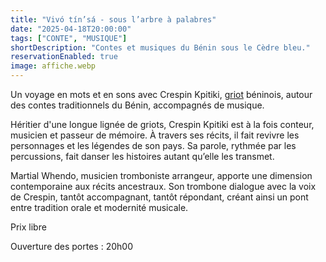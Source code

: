 ```yaml
---
title: "Vivó tín’sá - sous l’arbre à palabres"
date: "2025-04-18T20:00:00"
tags: ["CONTE", "MUSIQUE"]
shortDescription: "Contes et musiques du Bénin sous le Cèdre bleu."
reservationEnabled: true
image: affiche.webp
---
```


Un voyage en mots et en sons avec Crespin Kpitiki, [griot](https://fr.wikipedia.org/wiki/Griot) béninois, autour des contes traditionnels du Bénin, accompagnés de musique.

Héritier d'une longue lignée de griots, Crespin Kpitiki est à la fois conteur, musicien et passeur de mémoire. À travers ses récits, il fait revivre les personnages et les légendes de son pays. Sa parole, rythmée par les percussions, fait danser les histoires autant qu’elle les transmet.

Martial Whendo, musicien tromboniste arrangeur, apporte une dimension contemporaine aux récits ancestraux. Son trombone dialogue avec la voix de Crespin, tantôt accompagnant, tantôt répondant, créant ainsi un pont entre tradition orale et modernité musicale.

Prix libre

Ouverture des portes : 20h00
